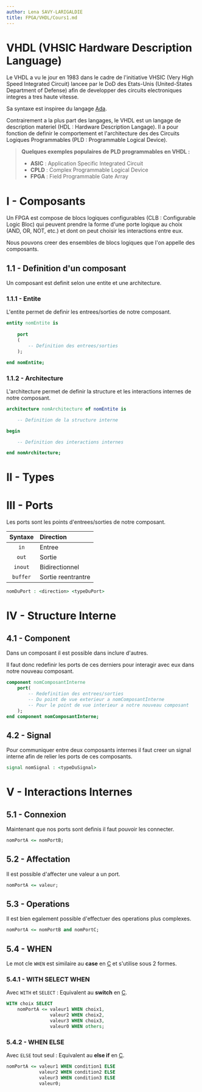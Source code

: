 ```yaml
---
author: Lena SAVY-LARIGALDIE
title: FPGA/VHDL/Cours1.md
---
```


# VHDL (VHSIC Hardware Description Language)

Le VHDL a vu le jour en 1983 dans le cadre de l'initiative VHSIC (Very High Speed Integrated Circuit) lancee par le DoD des Etats-Unis (United-States Department of Defense) afin de developper des circuits electroniques integres a tres haute vitesse.

Sa syntaxe est inspiree du langage [Ada](https://github.com/Plunne/Nemo/tree/main/ADA).

Contrairement a la plus part des langages, le VHDL est un langage de description materiel (HDL : Hardware Description Langage). Il a pour fonction de definir le comportement et l'architecture des des Circuits Logiques Programmables (PLD : Programmable Logical Device).

> **Quelques exemples populaires de PLD programmables en VHDL :**
> 
> - **ASIC** : Application Specific Integrated Circuit
> - **CPLD** : Complex Programmable Logical Device
> - **FPGA** : Field Programmable Gate Array

# I - Composants

Un FPGA est compose de blocs logiques configurables (CLB : Configurable Logic Bloc) qui peuvent prendre la forme d'une porte logique au choix (AND, OR, NOT, etc.) et dont on peut choisir les interactions entre eux.

Nous pouvons creer des ensembles de blocs logiques que l'on appelle des composants.

## 1.1 - Definition d'un composant

Un composant est definit selon une entite et une architecture.

### 1.1.1 - Entite

L'entite permet de definir les entrees/sorties de notre composant.

```vhdl
entity nomEntite is
    
    port
    (
        -- Definition des entrees/sorties
    );

end nomEntite;
```

### 1.1.2 - Architecture

L'architecture permet de definir la structure et les interactions internes de notre composant.

```vhdl
architecture nomArchitecture of nomEntite is

    -- Definition de la structure interne

begin

    -- Definition des interactions internes

end nomArchitecture;
```

# II - Types

# III - Ports

Les ports sont les points d'entrees/sorties de notre composant.

 Syntaxe | Direction
:-------:|:------------------
  `in`   | Entree
  `out`  | Sortie
 `inout` | Bidirectionnel
`buffer` | Sortie reentrantre

```vhdl
nomDuPort : <direction> <typeDuPort>
```

# IV - Structure Interne

## 4.1 - Component

Dans un composant il est possible dans inclure d'autres.

Il faut donc redefinir les ports de ces derniers pour interagir avec eux dans notre nouveau composant.

```vhdl
component nomComposantInterne
    port(
        -- Redefinition des entrees/sorties
        -- Du point de vue exterieur a nomComposantInterne
        -- Pour le point de vue interieur a notre nouveau composant
    );
end component nomComposantInterne;
```

## 4.2 - Signal

Pour communiquer entre deux composants internes il faut creer un signal interne afin de relier les ports de ces composants.

```vhdl
signal nomSignal : <typeDuSignal>
```

# V - Interactions Internes

## 5.1 - Connexion

Maintenant que nos ports sont definis il faut pouvoir les connecter.

```vhdl
nomPortA <= nomPortB;
```

## 5.2 - Affectation

Il est possible d'affecter une valeur a un port.

```vhdl
nomPortA <= valeur;
```

## 5.3 - Operations

Il est bien egalement possible d'effectuer des operations plus complexes.

```vhdl
nomPortA <= nomPortB and nomPortC;
```

## 5.4 - WHEN

Le mot cle `WHEN` est similaire au **case** en [C](https://github.com/Plunne/Nemo/blob/main/C/Cours/Cours1.md#switch) et s'utilise sous 2 formes.

### 5.4.1 - WITH SELECT WHEN

Avec `WITH` et `SELECT` : Equivalent au **switch** en [C](https://github.com/Plunne/Nemo/blob/main/C/Cours/Cours1.md#switch).

```vhdl
WITH choix SELECT 
    nomPortA <= valeur1 WHEN choix1,
                valeur2 WHEN choix2,
                valeur3 WHEN choix3,
                valeur0 WHEN others;
```

### 5.4.2 - WHEN ELSE

Avec `ELSE` tout seul : Equivalent au **else if** en [C](https://github.com/Plunne/Nemo/blob/main/C/Cours/Cours1.md#else-if).

```vhdl
nomPortA <= valeur1 WHEN condition1 ELSE
            valeur2 WHEN condition2 ELSE
            valeur3 WHEN condition3 ELSE
            valeur0;
```
